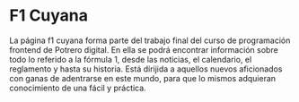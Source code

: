 # F1 Cuyana

La página f1 cuyana forma parte del trabajo final del curso de programación frontend de Potrero digital. En ella se podrá encontrar información sobre todo lo referido a la fórmula 1, desde las noticias, el calendario, el reglamento y hasta su historia. Está dirijida a aquellos nuevos aficionados con ganas de adentrarse en este mundo, para que lo mismos adquieran conocimiento de una fácil y práctica. 
